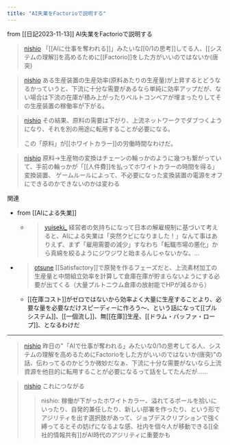 ```yaml
---
title: "AI失業をFactorioで説明する"
---
```


from [[日記2023-11-13]]
AI失業をFactorioで説明する
> [nishio](https://twitter.com/nishio/status/1723855066975617148) 「[[AIに仕事を奪われる]]」みたいな[[0/1の思考]]してる人、[[システムの理解]]を高めるために[[Factorio]]をした方がいいのではないか(唐突)

> [nishio](https://twitter.com/nishio/status/1723855951508181099) ある生産装置の生産効率(原料あたりの生産量)が上昇するとどうなるかっていうと、下流に十分な需要があるなら単純に効率アップだが、ない場合は下流の在庫が積み上がったりベルトコンベアが埋まったりしてその生産装置の稼働率が下がる。

> [nishio](https://twitter.com/nishio/status/1723858745745395742) その結果、原料の需要は下がり、上流ネットワークでダブつくようになり、それを別の用途に転用することが必要になる。
>
>  この「原料」が[[ホワイトカラー]]の労働時間なわけだ。

> [nishio](https://twitter.com/nishio/status/1723866350437724632) 原料→生産物の変換はチェーンの輪っかのように幾つも繋がっていて、手前の輪っかが「[[人件費]]を払ってホワイトカラーの時間を得る」変換装置、
>  ゲームルールによって、不必要になった変換装置の電源をオフにできるのかできないのかは変わる

関連
- from [[AIによる失業]]
    - > [yuiseki_](https://twitter.com/yuiseki_/status/1642143023248318464) 経営者の気持ちになって日本の解雇規制に基づいて考えると、AIによる失業は「突然クビになりました！」なんて事はありえず、まず「雇用需要の減少」すなわち「転職市場の悪化」から真綿を絞るようにジワジワと始まるんじゃないかな。...

- > [otsune](https://twitter.com/otsune/status/1723879754854523052) [[Satisfactory]]で原発を作るフェーズだと、上流素材加工の生産量と中間組立効率を計算して倉庫在庫が貯まらないようにする必要が出てくる（大量プルトニウム倉庫の放射能でHPが減るから）
    - [[在庫コスト]]がゼロではないから効率よく大量に生産することより、必要な量を必要なだけスピーディーに作ろう〜、という話になって[[プルシステム]]、[[一個流し]]、無[[在庫]]生産、[[ドラム・バッファ・ロープ]]、となるわけだ

---
> [nishio](https://twitter.com/nishio/status/1724232072368390250/quick_promote_web/intro) 昨日の"「AIで仕事が奪われる」みたいな0/1の思考してる人、システムの理解を高めるためにFactorioをした方がいいのではないか(唐突)"の話、伝わってるのかどうか微妙だなぁ、下流に十分な需要がないなら上流資源を他目的に転用することが必要になるって話をしてたんだが……

> [nishio](https://twitter.com/nishio/status/1724233172198830243) これにつながる
>  >nishio: 稼働が下がったホワイトカラー、溢れてるボールを拾いにいったり、自発的兼任したり、新しい部署を作ったり、という形でアジリティを出す選択肢があって、ジョブデスクリプションで強く縛ってるとその妨げになるよな感、社内を個々人が移動できる[[全社的情報共有]]がAI時代のアジリティに重要かも


